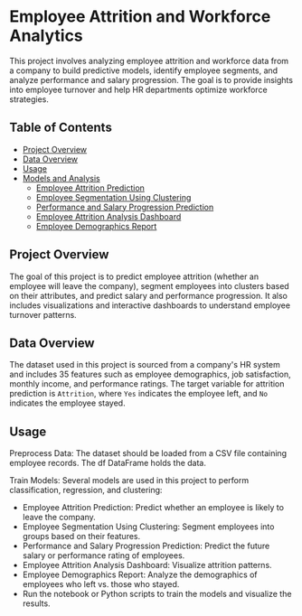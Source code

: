 # Employee Attrition and Workforce Analytics

This project involves analyzing employee attrition and workforce data from a company to build predictive models, identify employee segments, and analyze performance and salary progression. The goal is to provide insights into employee turnover and help HR departments optimize workforce strategies.

## Table of Contents

- [Project Overview](#project-overview)
- [Data Overview](#data-overview)
- [Usage](#usage)
- [Models and Analysis](#models-and-analysis)
  - [Employee Attrition Prediction](#1-employee-attrition-prediction-classification)
  - [Employee Segmentation Using Clustering](#2-employee-segmentation-using-clustering)
  - [Performance and Salary Progression Prediction](#3-performance-and-salary-progression-prediction)
  - [Employee Attrition Analysis Dashboard](#4-employee-attrition-analysis-dashboard)
  - [Employee Demographics Report](#5-employee-demographics-report)

## Project Overview

The goal of this project is to predict employee attrition (whether an employee will leave the company), segment employees into clusters based on their attributes, and predict salary and performance progression. It also includes visualizations and interactive dashboards to understand employee turnover patterns.

## Data Overview

The dataset used in this project is sourced from a company's HR system and includes 35 features such as employee demographics, job satisfaction, monthly income, and performance ratings. The target variable for attrition prediction is `Attrition`, where `Yes` indicates the employee left, and `No` indicates the employee stayed.
   
## Usage

Preprocess Data: The dataset should be loaded from a CSV file containing employee records. The df DataFrame holds the data.

Train Models: Several models are used in this project to perform classification, regression, and clustering:

- Employee Attrition Prediction: Predict whether an employee is likely to leave the company.
- Employee Segmentation Using Clustering: Segment employees into groups based on their features.
- Performance and Salary Progression Prediction: Predict the future salary or performance rating of employees.
- Employee Attrition Analysis Dashboard: Visualize attrition patterns.
- Employee Demographics Report: Analyze the demographics of employees who left vs. those who stayed.
- Run the notebook or Python scripts to train the models and visualize the results.

